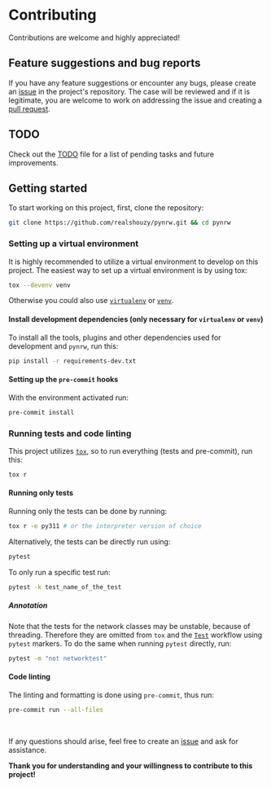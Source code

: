 # Contributing

Contributions are welcome and highly appreciated!

## Feature suggestions and bug reports

If you have any feature suggestions or encounter any bugs, please create an [issue](https://github.com/realshouzy/pynrw/issues) in the project's repository. The case will be reviewed and if it is legitimate, you are welcome to work on addressing the issue and creating a [pull request](https://github.com/realshouzy/pynrw/pulls).

## TODO

Check out the [TODO](/TODO.md) file for a list of pending tasks and future improvements.

## Getting started

To start working on this project, first, clone the repository:

```bash
git clone https://github.com/realshouzy/pynrw.git && cd pynrw
```

### Setting up a virtual environment

It is highly recommended to utilize a virtual environment to develop on this project. The easiest way to set up a virtual environment is by using tox:

```bash
tox --devenv venv
```

Otherwise you could also use [``virtualenv``](https://virtualenv.pypa.io/en/latest) or [``venv``](https://docs.python.org/3/library/venv.html).

#### Install development dependencies (only necessary for ``virtualenv`` or ``venv``)

To install all the tools, plugins and other dependencies used for development and ``pynrw``, run this:

```bash
pip install -r requirements-dev.txt
```

#### Setting up the ``pre-commit`` hooks

With the environment activated run:

```bash
pre-commit install
```

### Running tests and code linting

This project utilizes [``tox``](https://tox.wiki/en/latest), so to run everything (tests and pre-commit), run this:

```bash
tox r
```

#### Running only tests

Running only the tests can be done by running:

```bash
tox r -e py311 # or the interpreter version of choice
```

Alternatively, the tests can be directly run using:

```bash
pytest
```

To only run a specific test run:

```bash
pytest -k test_name_of_the_test
```

##### Annotation

Note that the tests for the network classes may be unstable, because of threading. Therefore they are omitted from `tox` and the [`Test`](/.github/workflows/test.yaml) workflow using `pytest` markers.
To do the same when running `pytest` directly, run:

```bash
pytest -m "not networktest"
```

#### Code linting

The linting and formatting is done using ``pre-commit``, thus run:

```bash
pre-commit run --all-files
```

</br>

If any questions should arise, feel free to create an [issue](https://github.com/realshouzy/pynrw/issues) and ask for assistance.

**Thank you for understanding and your willingness to contribute to this project!**
